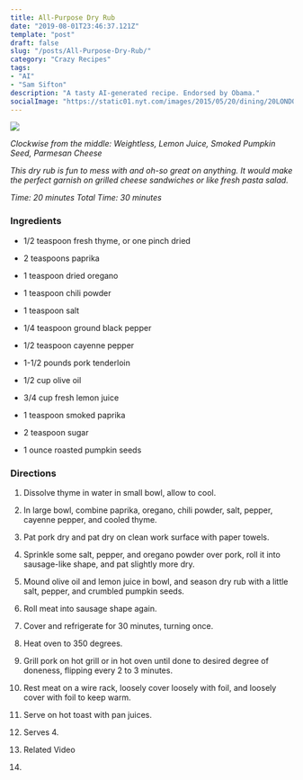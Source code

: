 ```yaml
---
title: All-Purpose Dry Rub
date: "2019-08-01T23:46:37.121Z"
template: "post"
draft: false
slug: "/posts/All-Purpose-Dry-Rub/"
category: "Crazy Recipes"
tags:
- "AI"
- "Sam Sifton"
description: "A tasty AI-generated recipe. Endorsed by Obama."
socialImage: "https://static01.nyt.com/images/2015/05/20/dining/20LONDONBROILRUB/20LONDONBROILRUB-mediumThreeByTwo252.jpg"
---
```


![](https://static01.nyt.com/images/2015/05/20/dining/20LONDONBROILRUB/20LONDONBROILRUB-mediumThreeByTwo252.jpg)

*Clockwise from the middle: Weightless, Lemon Juice, Smoked Pumpkin Seed, Parmesan Cheese*

*This dry rub is fun to mess with and oh-so great on anything. It would make the perfect garnish on grilled cheese sandwiches or like fresh pasta salad.*

*Time: 20 minutes Total Time: 30 minutes*
### Ingredients

* 1/2 teaspoon fresh thyme, or one pinch dried

* 2 teaspoons paprika

* 1 teaspoon dried oregano

* 1 teaspoon chili powder

* 1 teaspoon salt

* 1/4 teaspoon ground black pepper

* 1/2 teaspoon cayenne pepper

* 1-1/2 pounds pork tenderloin

* 1/2 cup olive oil

* 3/4 cup fresh lemon juice

* 1 teaspoon smoked paprika

* 2 teaspoon sugar

* 1 ounce roasted pumpkin seeds
### Directions

1. Dissolve thyme in water in small bowl, allow to cool.

1. In large bowl, combine paprika, oregano, chili powder, salt, pepper, cayenne pepper, and cooled thyme.

1. Pat pork dry and pat dry on clean work surface with paper towels.

1. Sprinkle some salt, pepper, and oregano powder over pork, roll it into sausage-like shape, and pat slightly more dry.

1. Mound olive oil and lemon juice in bowl, and season dry rub with a little salt, pepper, and crumbled pumpkin seeds.

1. Roll meat into sausage shape again.

1. Cover and refrigerate for 30 minutes, turning once.

1. Heat oven to 350 degrees.

1. Grill pork on hot grill or in hot oven until done to desired degree of doneness, flipping every 2 to 3 minutes.

1. Rest meat on a wire rack, loosely cover loosely with foil, and loosely cover with foil to keep warm.

1. Serve on hot toast with pan juices.

1. Serves 4.

1. Related Video

1. 